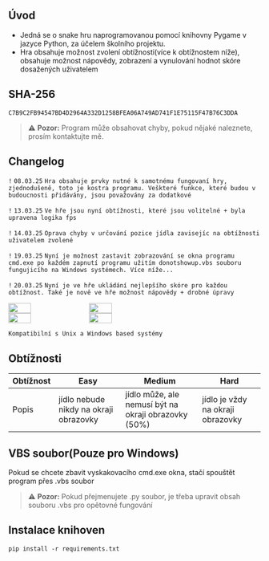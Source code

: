 ## Úvod
* Jedná se o snake hru naprogramovanou pomocí knihovny Pygame v jazyce Python, za účelem školního projektu.
* Hra obsahuje možnost zvolení obtížnosti(více k obtížnostem níže), obsahuje možnost nápovědy, zobrazení a vynulování hodnot skóre dosažených uživatelem 


## SHA-256
```SHA-256
C7B9C2FB94547BD4D2964A332D1258BFEA06A749AD741F1E75115F47B76C3DDA
```

> ⚠️ **Pozor:**
> Program může obsahovat chyby, pokud nějaké naleznete, prosím kontaktujte mě.

## Changelog

`!` `08.03.25` `Hra obsahuje prvky nutné k samotnému fungovaní hry, zjednodušeně, toto je kostra programu. Veškteré funkce, které budou v budoucnosti přidávány, jsou považovány za dodatkové`

`!` `13.03.25` `Ve hře jsou nyní obtížnosti, které jsou volitelné + byla upravena logika fps`

`!` `14.03.25` `Oprava chyby v určování pozice jídla zavisejíc na obtížnosti uživatelem zvolené`

`!` `19.03.25` `Nyní je možnost zastavit zobrazování se okna programu cmd.exe po každém zapnutí programu užitím donotshowup.vbs souboru fungujicího na Windows systémech. Více níže...`

`!` `20.03.25` `Nyní je ve hře ukládání nejlepšího skóre pro každou obtížnost. Také je nově ve hře možnost nápovědy + drobné úpravy`

<div style="display: flex; gap: 10px;">
    <img src="https://github.com/Jak0ub/PyGame/blob/main/img/1.png" width="30%" height="40%">
    <img src="https://github.com/Jak0ub/PyGame/blob/main/img/2.png" width="30%" height="40%">
</div>
<div style="display: flex; gap: 10px;">
    <img src="https://github.com/Jak0ub/PyGame/blob/main/img/3.png" width="30%" height="40%">
    <img src="https://github.com/Jak0ub/PyGame/blob/main/img/4.png" width="30%" height="40%">
</div>

`Kompatibilní s Unix a Windows based systémy`

## Obtížnosti

| Obtížnost | Easy  | Medium  | Hard |
| ------- | --- | --- | --- |
| Popis | jídlo nebude nikdy na okraji obrazovky | jídlo může, ale nemusí být na okraji obrazovky (50%) | jídlo je vždy na okraji obrazovky |

## VBS soubor(Pouze pro Windows)

Pokud se chcete zbavit vyskakovacího cmd.exe okna, stačí spouštět program přes .vbs soubor
> ⚠️ **Pozor:**
> Pokud přejmenujete .py soubor, je třeba upravit obsah souboru .vbs pro opětovné fungování



## Instalace knihoven

```
pip install -r requirements.txt
```
